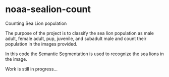 # noaa-sealion-count
Counting Sea Lion population

The purpose of the project is to classify the sea lion population as male adult, female adult, pup, juvenile, and subadult male and count their population in the images provided.

In this code the Semantic Segmentation is used to recognize the sea lions in the image.

Work is still in progress...
